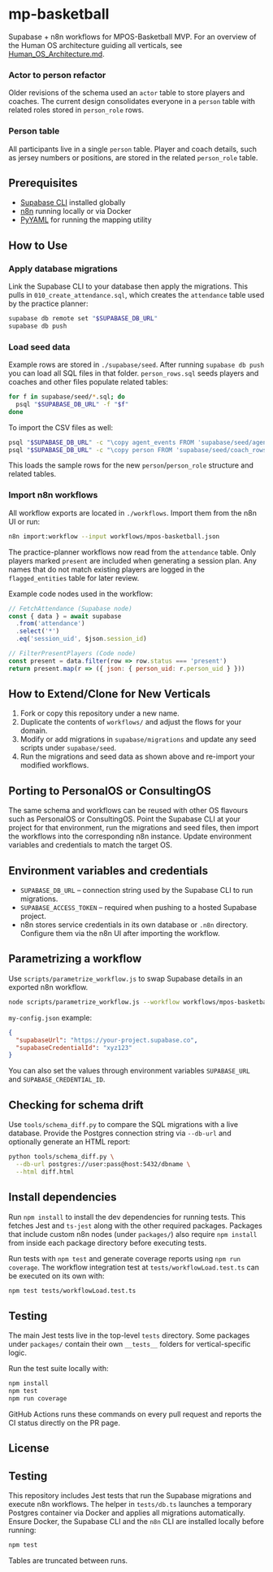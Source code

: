 # mp-basketball

Supabase + n8n workflows for MPOS-Basketball MVP.
For an overview of the Human OS architecture guiding all verticals, see [Human_OS_Architecture.md](Human_OS_Architecture.md).

### Actor to person refactor

Older revisions of the schema used an `actor` table to store players and coaches. The current design consolidates everyone in a `person` table with related roles stored in `person_role` rows.

### Person table

All participants live in a single `person` table. Player and coach details, such
as jersey numbers or positions, are stored in the related `person_role` table.

## Prerequisites

- [Supabase CLI](https://supabase.com/docs/guides/cli) installed globally
- [n8n](https://n8n.io/) running locally or via Docker
- [PyYAML](https://pyyaml.org/) for running the mapping utility

## How to Use

### Apply database migrations


Link the Supabase CLI to your database then apply the migrations. This pulls in
`010_create_attendance.sql`, which creates the `attendance` table used by the
practice planner:

```bash
supabase db remote set "$SUPABASE_DB_URL"
supabase db push
```

### Load seed data

Example rows are stored in `./supabase/seed`. After running `supabase db push` you can load all SQL files in that folder. `person_rows.sql` seeds players and coaches and other files populate related tables:

```bash
for f in supabase/seed/*.sql; do
  psql "$SUPABASE_DB_URL" -f "$f"
done
```

To import the CSV files as well:

```bash
psql "$SUPABASE_DB_URL" -c "\copy agent_events FROM 'supabase/seed/agent_events_rows.csv' CSV HEADER"
psql "$SUPABASE_DB_URL" -c "\copy person FROM 'supabase/seed/coach_rows.csv' CSV HEADER"
```

This loads the sample rows for the new `person`/`person_role` structure and related tables.

### Import n8n workflows

All workflow exports are located in `./workflows`. Import them from the n8n UI or run:

```bash
n8n import:workflow --input workflows/mpos-basketball.json
```

The practice-planner workflows now read from the `attendance` table. Only players
marked `present` are included when generating a session plan. Any names that do
not match existing players are logged in the `flagged_entities` table for later
review.

Example code nodes used in the workflow:

```javascript
// FetchAttendance (Supabase node)
const { data } = await supabase
  .from('attendance')
  .select('*')
  .eq('session_uid', $json.session_id)

// FilterPresentPlayers (Code node)
const present = data.filter(row => row.status === 'present')
return present.map(r => ({ json: { person_uid: r.person_uid } }))
```

## How to Extend/Clone for New Verticals

1. Fork or copy this repository under a new name.
2. Duplicate the contents of `workflows/` and adjust the flows for your domain.
3. Modify or add migrations in `supabase/migrations` and update any seed scripts under `supabase/seed`.
4. Run the migrations and seed data as shown above and re-import your modified workflows.

## Porting to PersonalOS or ConsultingOS

The same schema and workflows can be reused with other OS flavours such as PersonalOS or ConsultingOS. Point the Supabase CLI at your project for that environment, run the migrations and seed files, then import the workflows into the corresponding n8n instance. Update environment variables and credentials to match the target OS.

## Environment variables and credentials

- `SUPABASE_DB_URL` – connection string used by the Supabase CLI to run migrations.
- `SUPABASE_ACCESS_TOKEN` – required when pushing to a hosted Supabase project.
- n8n stores service credentials in its own database or `.n8n` directory. Configure them via the n8n UI after importing the workflow.


<!-- add script to parametrize workflow -->
## Parametrizing a workflow

Use `scripts/parametrize_workflow.js` to swap Supabase details in an exported n8n workflow.

```bash
node scripts/parametrize_workflow.js --workflow workflows/mpos-basketball.json --config my-config.json --output import.json
```

`my-config.json` example:

```json
{
  "supabaseUrl": "https://your-project.supabase.co",
  "supabaseCredentialId": "xyz123"
}
```

You can also set the values through environment variables `SUPABASE_URL` and `SUPABASE_CREDENTIAL_ID`.



## Checking for schema drift

Use `tools/schema_diff.py` to compare the SQL migrations with a live database.
Provide the Postgres connection string via `--db-url` and optionally generate an
HTML report:

```bash
python tools/schema_diff.py \
  --db-url postgres://user:pass@host:5432/dbname \
  --html diff.html
```

<!-- set up jest with package.json -->
## Install dependencies

Run `npm install` to install the dev dependencies for running tests. This fetches Jest and `ts-jest` along with the other required packages.
Packages that include custom n8n nodes (under `packages/`) also require `npm install` from inside each package directory before executing tests.

Run tests with `npm test` and generate coverage reports using `npm run coverage`.
The workflow integration test at `tests/workflowLoad.test.ts` can be executed on
its own with:

```bash
npm test tests/workflowLoad.test.ts
```

## Testing

The main Jest tests live in the top-level `tests` directory. Some packages under
`packages/` contain their own `__tests__` folders for vertical-specific logic.

Run the test suite locally with:

```bash
npm install
npm test
npm run coverage
```

GitHub Actions runs these commands on every pull request and reports the CI
status directly on the PR page.

## License


## Testing

This repository includes Jest tests that run the Supabase migrations and execute n8n workflows.
The helper in `tests/db.ts` launches a temporary Postgres container via Docker and applies all
migrations automatically. Ensure Docker, the Supabase CLI and the `n8n` CLI are installed locally
before running:

```bash
npm test
```

Tables are truncated between runs.
